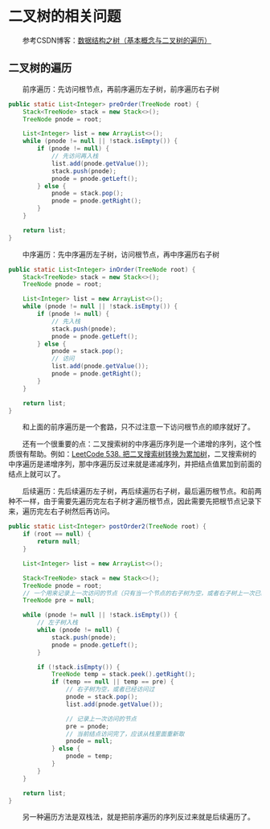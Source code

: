 # 二叉树的相关问题

&emsp;&emsp;参考CSDN博客：[数据结构之树（基本概念与二叉树的遍历）](https://blog.csdn.net/zengxiantao1994/article/details/80689139?ops_request_misc=%257B%2522request%255Fid%2522%253A%2522158910357919724843327466%2522%252C%2522scm%2522%253A%252220140713.130102334.pc%255Fblog.%2522%257D&request_id=158910357919724843327466&biz_id=0&utm_medium=distribute.pc_search_result.none-task-blog-2~blog~first_rank_v2~rank_v25-1-80689139.nonecase&utm_term=%E4%BA%8C%E5%8F%89%E6%A0%91)



## 二叉树的遍历

&emsp;&emsp;前序遍历：先访问根节点，再前序遍历左子树，前序遍历右子树

```java
public static List<Integer> preOrder(TreeNode root) {
    Stack<TreeNode> stack = new Stack<>();
    TreeNode pnode = root;

    List<Integer> list = new ArrayList<>();
    while (pnode != null || !stack.isEmpty()) {
        if (pnode != null) {
            // 先访问再入栈
            list.add(pnode.getValue());
            stack.push(pnode);
            pnode = pnode.getLeft();
        } else {
            pnode = stack.pop();
            pnode = pnode.getRight();
        }
    }

    return list;
}
```



&emsp;&emsp;中序遍历：先中序遍历左子树，访问根节点，再中序遍历右子树

```java
public static List<Integer> inOrder(TreeNode root) {
    Stack<TreeNode> stack = new Stack<>();
    TreeNode pnode = root;

    List<Integer> list = new ArrayList<>();
    while (pnode != null || !stack.isEmpty()) {
        if (pnode != null) {
            // 先入栈
            stack.push(pnode);
            pnode = pnode.getLeft();
        } else {
            pnode = stack.pop();
            // 访问
            list.add(pnode.getValue());
            pnode = pnode.getRight();
        }
    }

    return list;
}
```

&emsp;&emsp;和上面的前序遍历是一个套路，只不过注意一下访问根节点的顺序就好了。

&emsp;&emsp;还有一个很重要的点：二叉搜索树的中序遍历序列是一个递增的序列，这个性质很有帮助。例如：[LeetCode 538. 把二叉搜索树转换为累加树](https://leetcode-cn.com/problems/convert-bst-to-greater-tree/)，二叉搜索树的中序遍历是递增序列，那中序遍历反过来就是递减序列，并把结点值累加到前面的结点上就可以了。



&emsp;&emsp;后续遍历：先后续遍历左子树，再后续遍历右子树，最后遍历根节点。和前两种不一样，由于需要先遍历完左右子树才遍历根节点，因此需要先把根节点记录下来，遍历完左右子树然后再访问。

```java
public static List<Integer> postOrder2(TreeNode root) {
    if (root == null) {
        return null;
    }

    List<Integer> list = new ArrayList<>();

    Stack<TreeNode> stack = new Stack<>();
    TreeNode pnode = root;
    // 一个用来记录上一次访问的节点（只有当一个节点的右子树为空，或者右子树上一次已经访问，才访问自己）
    TreeNode pre = null;

    while (pnode != null || !stack.isEmpty()) {
        // 左子树入栈
        while (pnode != null) {
            stack.push(pnode);
            pnode = pnode.getLeft();
        }

        if (!stack.isEmpty()) {
            TreeNode temp = stack.peek().getRight();
            if (temp == null || temp == pre) {
                // 右子树为空，或者已经访问过
                pnode = stack.pop();
                list.add(pnode.getValue());

                // 记录上一次访问的节点
                pre = pnode;
                // 当前结点访问完了，应该从栈里面重新取
                pnode = null;
            } else {
                pnode = temp;
            }
        }
    }

    return list;
}
```

&emsp;&emsp;另一种遍历方法是双栈法，就是把前序遍历的序列反过来就是后续遍历了。